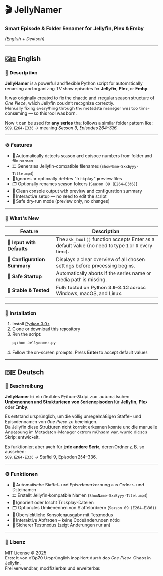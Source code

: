 # 🎬 JellyNamer  
### Smart Episode & Folder Renamer for Jellyfin, Plex & Emby  
*(English + Deutsch)*

---

## 🇬🇧 English

### 📖 Description
**JellyNamer** is a powerful and flexible Python script for automatically renaming and organizing TV show episodes for **Jellyfin**, **Plex**, or **Emby**.  

It was originally created to fix the chaotic and irregular season structure of *One Piece*, which Jellyfin couldn’t recognize correctly.  
Manually fixing everything through the metadata manager was too time-consuming — so this tool was born.  

Now it can be used for **any series** that follows a similar folder pattern like:  
`S09.E264-E336` → meaning *Season 9, Episodes 264–336.*

---

### ⚙️ Features
- 🧠 Automatically detects season and episode numbers from folder and file names  
- 🎞️ Generates Jellyfin-compatible filenames (`ShowName-SxxEyyy-Title.mp4`)  
- 🧹 Ignores or optionally deletes "trickplay" preview files  
- 🗂️ Optionally renames season folders (`Season 09 (E264–E336)`)  
- 💬 Clean console output with preview and configuration summary  
- 🧩 Interactive setup — no need to edit the script  
- 🧪 Safe dry-run mode (preview only, no changes)  

---

### 🧠 What's New
| Feature | Description |
|----------|--------------|
| 🧩 **Input with Defaults** | The `ask_bool()` function accepts Enter as a default value (no need to type `1` or `0` every time). |
| 🧾 **Configuration Summary** | Displays a clear overview of all chosen settings before processing begins. |
| 🚦 **Safe Startup** | Automatically aborts if the series name or media path is missing. |
| 🧹 **Stable & Tested** | Fully tested on Python 3.9–3.12 across Windows, macOS, and Linux. |

---

### 🧰 Installation
1. Install [Python 3.9+](https://www.python.org/downloads/)  
2. Clone or download this repository  
3. Run the script:
   ```bash
   python JellyNamer.py
   ```
4. Follow the on-screen prompts. Press **Enter** to accept default values.  

---

## 🇩🇪 Deutsch

### 📖 Beschreibung
**JellyNamer** ist ein flexibles Python-Skript zum automatischen **Umbenennen und Strukturieren von Serienepisoden** für **Jellyfin**, **Plex** oder **Emby**.  

Es entstand ursprünglich, um die völlig unregelmäßigen Staffel- und Episodennamen von *One Piece* zu bereinigen.  
Da Jellyfin diese Strukturen nicht korrekt erkennen konnte und die manuelle Anpassung im Metadaten-Manager extrem mühsam war, wurde dieses Skript entwickelt.  

Es funktioniert aber auch für **jede andere Serie**, deren Ordner z. B. so aussehen:  
`S09.E264-E336` → Staffel 9, Episoden 264–336.

---

### ⚙️ Funktionen
- 🧠 Automatische Staffel- und Episodenerkennung aus Ordner- und Dateinamen  
- 🎞️ Erstellt Jellyfin-kompatible Namen (`ShowName-SxxEyyy-Titel.mp4`)  
- 🧹 Ignoriert oder löscht Trickplay-Dateien  
- 🗂️ Optionales Umbenennen von Staffelordnern (`Season 09 (E264–E336)`)  
- 💬 Übersichtliche Konsolenausgabe mit Testmodus  
- 🧩 Interaktive Abfragen – keine Codeänderungen nötig  
- 🧪 Sicherer Testmodus (zeigt Änderungen nur an)  

---

### 📄 Lizenz
MIT License © 2025  
Erstellt von c13p70 
Ursprünglich inspiriert durch das *One Piece*-Chaos in Jellyfin.  
Frei verwendbar, modifizierbar und erweiterbar.
